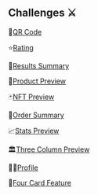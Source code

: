 ## Challenges ⚔️

🌲[QR Code](https://sammalkanto.github.io/qr-code/)

⭐[Rating](https://sammalkanto.github.io/rating/)

📃[Results Summary](https://sammalkanto.github.io/results-summary/)

🔎[Product Preview](https://sammalkanto.github.io/product-preview/)

🃏[NFT Preview](https://sammalkanto.github.io/nft-preview/)

🧾[Order Summary](https://sammalkanto.github.io/order-summary/)

📈[Stats Preview](https://sammalkanto.github.io/stats-preview/)

🏛️[Three Column Preview](https://sammalkanto.github.io/three-column-preview/)

👨🏿[Profile](https://sammalkanto.github.io/profile/)

🎴[Four Card Feature](https://sammalkanto.github.io/four-card-feature/)
